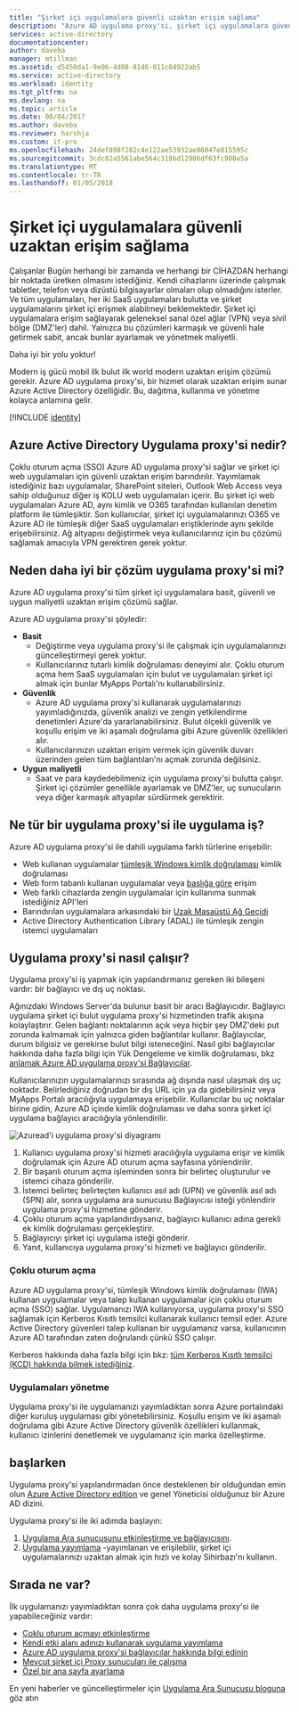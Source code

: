 ```yaml
---
title: "Şirket içi uygulamalara güvenli uzaktan erişim sağlama"
description: "Azure AD uygulama proxy'si, şirket içi uygulamalara güvenli uzaktan erişim sağlamak için kullanmak üzere nasıl ele alınmaktadır."
services: active-directory
documentationcenter: 
author: daveba
manager: mtillman
ms.assetid: d5450da1-9e06-4d08-8146-011c84922ab5
ms.service: active-directory
ms.workload: identity
ms.tgt_pltfrm: na
ms.devlang: na
ms.topic: article
ms.date: 08/04/2017
ms.author: daveba
ms.reviewer: harshja
ms.custom: it-pro
ms.openlocfilehash: 24def898f282c4e122ae53932ae86047e815595c
ms.sourcegitcommit: 3cdc82a5561abe564c318bd12986df63fc980a5a
ms.translationtype: MT
ms.contentlocale: tr-TR
ms.lasthandoff: 01/05/2018
---
```

# <a name="how-to-provide-secure-remote-access-to-on-premises-applications"></a>Şirket içi uygulamalara güvenli uzaktan erişim sağlama

Çalışanlar Bugün herhangi bir zamanda ve herhangi bir CİHAZDAN herhangi bir noktada üretken olmasını istediğiniz. Kendi cihazlarını üzerinde çalışmak tabletler, telefon veya dizüstü bilgisayarlar olmaları olup olmadığını isterler. Ve tüm uygulamaları, her iki SaaS uygulamaları bulutta ve şirket uygulamalarını şirket içi erişmek alabilmeyi beklemektedir. Şirket içi uygulamalara erişim sağlayarak geleneksel sanal özel ağlar (VPN) veya sivil bölge (DMZ'ler) dahil. Yalnızca bu çözümleri karmaşık ve güvenli hale getirmek sabit, ancak bunlar ayarlamak ve yönetmek maliyetli.

Daha iyi bir yolu yoktur!

Modern iş gücü mobil ilk bulut ilk world modern uzaktan erişim çözümü gerekir. Azure AD uygulama proxy'si, bir hizmet olarak uzaktan erişim sunar Azure Active Directory özelliğidir. Bu, dağıtma, kullanma ve yönetme kolayca anlamına gelir.

[!INCLUDE [identity](../../includes/azure-ad-licenses.md)]

## <a name="what-is-azure-active-directory-application-proxy"></a>Azure Active Directory Uygulama proxy'si nedir?
Çoklu oturum açma (SSO) Azure AD uygulama proxy'si sağlar ve şirket içi web uygulamaları için güvenli uzaktan erişim barındırılır. Yayımlamak istediğiniz bazı uygulamalar, SharePoint siteleri, Outlook Web Access veya sahip olduğunuz diğer iş KOLU web uygulamaları içerir. Bu şirket içi web uygulamaları Azure AD, aynı kimlik ve O365 tarafından kullanılan denetim platform ile tümleşiktir. Son kullanıcılar, şirket içi uygulamalarınızı O365 ve Azure AD ile tümleşik diğer SaaS uygulamaları eriştiklerinde aynı şekilde erişebilirsiniz. Ağ altyapısı değiştirmek veya kullanıcılarınız için bu çözümü sağlamak amacıyla VPN gerektiren gerek yoktur.

## <a name="why-is-application-proxy-a-better-solution"></a>Neden daha iyi bir çözüm uygulama proxy'si mi?
Azure AD uygulama proxy'si tüm şirket içi uygulamalara basit, güvenli ve uygun maliyetli uzaktan erişim çözümü sağlar.

Azure AD uygulama proxy'si şöyledir:

* **Basit**
   * Değiştirme veya uygulama proxy'si ile çalışmak için uygulamalarınızı güncelleştirmeyi gerek yoktur. 
   * Kullanıcılarınız tutarlı kimlik doğrulaması deneyimi alır. Çoklu oturum açma hem SaaS uygulamaları için bulut ve uygulamaları şirket içi almak için bunlar MyApps Portalı'nı kullanabilirsiniz. 
* **Güvenlik**
   * Azure AD uygulama proxy'si kullanarak uygulamalarınızı yayımladığınızda, güvenlik analizi ve zengin yetkilendirme denetimleri Azure'da yararlanabilirsiniz. Bulut ölçekli güvenlik ve koşullu erişim ve iki aşamalı doğrulama gibi Azure güvenlik özellikleri alır.
   * Kullanıcılarınızın uzaktan erişim vermek için güvenlik duvarı üzerinden gelen tüm bağlantıları'nı açmak zorunda değilsiniz. 
* **Uygun maliyetli**
   * Saat ve para kaydedebilmeniz için uygulama proxy'si bulutta çalışır. Şirket içi çözümler genellikle ayarlamak ve DMZ'ler, uç sunucuların veya diğer karmaşık altyapılar sürdürmek gerektirir.  

## <a name="what-kind-of-applications-work-with-application-proxy"></a>Ne tür bir uygulama proxy'si ile uygulama iş?
Azure AD uygulama proxy'si ile dahili uygulama farklı türlerine erişebilir:

* Web kullanan uygulamalar [tümleşik Windows kimlik doğrulaması](active-directory-application-proxy-sso-using-kcd.md) kimlik doğrulaması  
* Web form tabanlı kullanan uygulamalar veya [başlığa göre](application-proxy-ping-access.md) erişim  
* Web farklı cihazlarda zengin uygulamalar için kullanıma sunmak istediğiniz API'leri  
* Barındırılan uygulamalara arkasındaki bir [Uzak Masaüstü Ağ Geçidi](application-proxy-publish-remote-desktop.md)  
* Active Directory Authentication Library (ADAL) ile tümleşik zengin istemci uygulamaları

## <a name="how-does-application-proxy-work"></a>Uygulama proxy'si nasıl çalışır?
Uygulama proxy'si iş yapmak için yapılandırmanız gereken iki bileşeni vardır: bir bağlayıcı ve dış uç noktası. 

Ağınızdaki Windows Server'da bulunur basit bir aracı Bağlayıcıdır. Bağlayıcı uygulama şirket içi bulut uygulama proxy'si hizmetinden trafik akışına kolaylaştırır. Gelen bağlantı noktalarının açık veya hiçbir şey DMZ'deki put zorunda kalmamak için yalnızca giden bağlantılar kullanır. Bağlayıcılar, durum bilgisiz ve gerekirse bulut bilgi isteneceğini. Nasıl gibi bağlayıcılar hakkında daha fazla bilgi için Yük Dengeleme ve kimlik doğrulaması, bkz [anlamak Azure AD uygulama proxy'si Bağlayıcılar](application-proxy-understand-connectors.md). 

Kullanıcılarınızın uygulamalarınızı sırasında ağ dışında nasıl ulaşmak dış uç noktadır. Belirlediğiniz doğrudan bir dış URL için ya da gidebilirsiniz veya MyApps Portalı aracılığıyla uygulamaya erişebilir. Kullanıcılar bu uç noktalar birine gidin, Azure AD içinde kimlik doğrulaması ve daha sonra şirket içi uygulama bağlayıcı aracılığıyla yönlendirilir.

 ![Azuread'i uygulama proxy'si diyagramı](./media/active-directory-application-proxy-get-started/azureappproxxy.png)

1. Kullanıcı uygulama proxy'si hizmeti aracılığıyla uygulama erişir ve kimlik doğrulamak için Azure AD oturum açma sayfasına yönlendirilir.
2. Bir başarılı oturum açma işleminden sonra bir belirteç oluşturulur ve istemci cihaza gönderilir.
3. İstemci belirteç belirteçten kullanıcı asıl adı (UPN) ve güvenlik asıl adı (SPN) alır, sonra uygulama ara sunucusu Bağlayıcısı isteği yönlendirir uygulama proxy'si hizmetine gönderir.
4. Çoklu oturum açma yapılandırdıysanız, bağlayıcı kullanıcı adına gerekli ek kimlik doğrulaması gerçekleştirir.
5. Bağlayıcıyı şirket içi uygulama isteği gönderir.  
6. Yanıt, kullanıcıya uygulama proxy'si hizmeti ve bağlayıcı gönderilir.

### <a name="single-sign-on"></a>Çoklu oturum açma
Azure AD uygulama proxy'si, tümleşik Windows kimlik doğrulaması (IWA) kullanan uygulamalar veya talep kullanan uygulamalar için çoklu oturum açma (SSO) sağlar. Uygulamanızı IWA kullanıyorsa, uygulama proxy'si SSO sağlamak için Kerberos Kısıtlı temsilci kullanarak kullanıcı temsil eder. Azure Active Directory güvenleri talep kullanan bir uygulamanız varsa, kullanıcının Azure AD tarafından zaten doğrulandı çünkü SSO çalışır.

Kerberos hakkında daha fazla bilgi için bkz: [tüm Kerberos Kısıtlı temsilci (KCD) hakkında bilmek istediğiniz](https://blogs.technet.microsoft.com/applicationproxyblog/2015/09/21/all-you-want-to-know-about-kerberos-constrained-delegation-kcd).

### <a name="managing-apps"></a>Uygulamaları yönetme
Uygulama proxy'si ile uygulamanızı yayımladıktan sonra Azure portalındaki diğer kuruluş uygulaması gibi yönetebilirsiniz. Koşullu erişim ve iki aşamalı doğrulama gibi Azure Active Directory güvenlik özellikleri kullanmak, kullanıcı izinlerini denetlemek ve uygulamanız için marka özelleştirme. 

## <a name="get-started"></a>başlarken

Uygulama proxy'si yapılandırmadan önce desteklenen bir olduğundan emin olun [Azure Active Directory edition](https://azure.microsoft.com/pricing/details/active-directory/) ve genel Yöneticisi olduğunuz bir Azure AD dizini.

Uygulama proxy'si ile iki adımda başlayın:

1. [Uygulama Ara sunucusunu etkinleştirme ve bağlayıcısını](active-directory-application-proxy-enable.md).    
2. [Uygulama yayımlama](active-directory-application-proxy-publish.md) -yayımlanan ve erişilebilir, şirket içi uygulamalarınızı uzaktan almak için hızlı ve kolay Sihirbazı'nı kullanın.

## <a name="whats-next"></a>Sırada ne var?
İlk uygulamanızı yayımladıktan sonra çok daha uygulama proxy'si ile yapabileceğiniz vardır:

* [Çoklu oturum açmayı etkinleştirme](active-directory-application-proxy-sso-using-kcd.md)
* [Kendi etki alanı adınızı kullanarak uygulama yayımlama](active-directory-application-proxy-custom-domains.md)
* [Azure AD uygulama proxy'si bağlayıcılar hakkında bilgi edinin](application-proxy-understand-connectors.md)
* [Mevcut şirket içi Proxy sunucuları ile çalışma](application-proxy-working-with-proxy-servers.md) 
* [Özel bir ana sayfa ayarlama](application-proxy-office365-app-launcher.md)

En yeni haberler ve güncelleştirmeler için [Uygulama Ara Sunucusu bloguna](http://blogs.technet.com/b/applicationproxyblog/) göz atın

